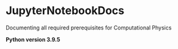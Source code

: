 # JupyterNotebookDocs
Documenting all required prerequisites for Computational Physics

**Python version 3.9.5**

